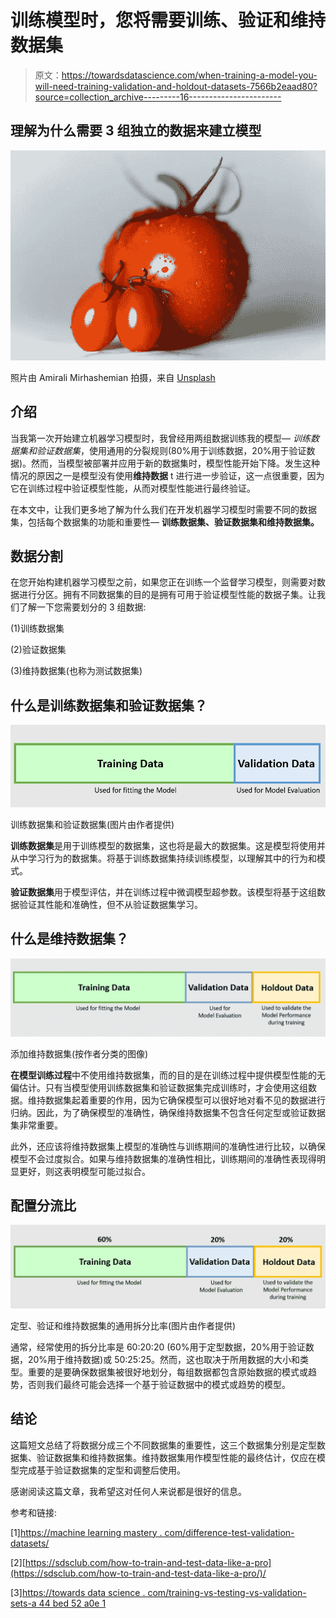 # 训练模型时，您将需要训练、验证和维持数据集

> 原文：<https://towardsdatascience.com/when-training-a-model-you-will-need-training-validation-and-holdout-datasets-7566b2eaad80?source=collection_archive---------16----------------------->

## 理解为什么需要 3 组独立的数据来建立模型

![](img/0be7dfc39bee9779eee6bbdc138c5d33.png)

照片由 Amirali Mirhashemian 拍摄，来自 [Unsplash](https://unsplash.com/)

## 介绍

当我第一次开始建立机器学习模型时，我曾经用两组数据训练我的模型— *训练数据集和验证数据集*，使用通用的分裂规则(80%用于训练数据，20%用于验证数据)。然而，当模型被部署并应用于新的数据集时，模型性能开始下降。发生这种情况的原因之一是模型没有使用**维持数据** t 进行进一步验证，这一点很重要，因为它在训练过程中验证模型性能，从而对模型性能进行最终验证。

在本文中，让我们更多地了解为什么我们在开发机器学习模型时需要不同的数据集，包括每个数据集的功能和重要性— **训练数据集、验证数据集和维持数据集。**

## 数据分割

在您开始构建机器学习模型之前，如果您正在训练一个监督学习模型，则需要对数据进行分区。拥有不同数据集的目的是拥有可用于验证模型性能的数据子集。让我们了解一下您需要划分的 3 组数据:

(1)训练数据集

(2)验证数据集

(3)维持数据集(也称为测试数据集)

## 什么是训练数据集和验证数据集？

![](img/f865009e601324c0a28b4c477491ae52.png)

训练数据集和验证数据集(图片由作者提供)

**训练数据集**是用于训练模型的数据集，这也将是最大的数据集。这是模型将使用并从中学习行为的数据集。将基于训练数据集持续训练模型，以理解其中的行为和模式。

**验证数据集**用于模型评估，并在训练过程中微调模型超参数。该模型将基于这组数据验证其性能和准确性，但不从验证数据集学习。

## 什么是维持数据集？

![](img/c074f404e630f45317a18871e57a88ae.png)

添加维持数据集(按作者分类的图像)

**在模型训练过程**中不使用维持数据集，而的目的是在训练过程中提供模型性能的无偏估计。只有当模型使用训练数据集和验证数据集完成训练时，才会使用这组数据。维持数据集起着重要的作用，因为它确保模型可以很好地对看不见的数据进行归纳。因此，为了确保模型的准确性，确保维持数据集不包含任何定型或验证数据集非常重要。

此外，还应该将维持数据集上模型的准确性与训练期间的准确性进行比较，以确保模型不会过度拟合。如果与维持数据集的准确性相比，训练期间的准确性表现得明显更好，则这表明模型可能过拟合。

## 配置分流比

![](img/cf8a13f5a93284b732713e7fb6d9a6ac.png)

定型、验证和维持数据集的通用拆分比率(图片由作者提供)

通常，经常使用的拆分比率是 60:20:20 (60%用于定型数据，20%用于验证数据，20%用于维持数据)或 50:25:25。然而，这也取决于所用数据的大小和类型。重要的是要确保数据集被很好地划分，每组数据都包含原始数据的模式或趋势，否则我们最终可能会选择一个基于验证数据中的模式或趋势的模型。

## 结论

这篇短文总结了将数据分成三个不同数据集的重要性，这三个数据集分别是定型数据集、验证数据集和维持数据集。维持数据集用作模型性能的最终估计，仅应在模型完成基于验证数据集的定型和调整后使用。

感谢阅读这篇文章，我希望这对任何人来说都是很好的信息。

参考和链接:

[1][https://machine learning mastery . com/difference-test-validation-datasets/](https://machinelearningmastery.com/difference-test-validation-datasets/)

[2][https://sdsclub.com/how-to-train-and-test-data-like-a-pro](https://sdsclub.com/how-to-train-and-test-data-like-a-pro/)/

[3][https://towards data science . com/training-vs-testing-vs-validation-sets-a 44 bed 52 a0e 1](/training-vs-testing-vs-validation-sets-a44bed52a0e1)